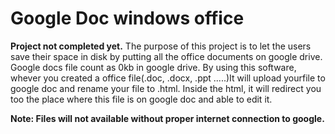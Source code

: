 # Google Doc windows office
**Project not completed yet.**
The purpose of this project is to let the users save their space in disk by putting all the office documents on google drive. Google docs file count as 0kb in google drive.
By using this software, whever you created a office file(.doc, .docx, .ppt .....)It will upload yourfile to google doc and rename your file to .html. Inside the html, it will redirect you too the place where this file is on google doc and able to edit it.

**Note: Files will not available without proper internet connection to google.**